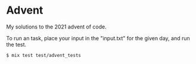 # Advent

My solutions to the 2021 advent of code.

To run an task, place your input in the "input.txt" for the given day, and run the test.

```
$ mix test test/advent_tests
```

